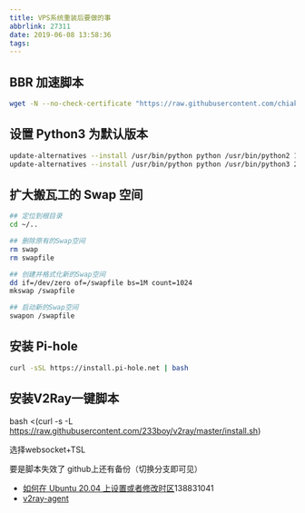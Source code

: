 ```yaml
---
title: VPS系统重装后要做的事
abbrlink: 27311
date: 2019-06-08 13:58:36
tags:
---
```


## BBR 加速脚本

```bash
wget -N --no-check-certificate "https://raw.githubusercontent.com/chiakge/Linux-NetSpeed/master/tcp.sh" && chmod +x tcp.sh && ./tcp.sh
```

## 设置 Python3 为默认版本

```bash
update-alternatives --install /usr/bin/python python /usr/bin/python2 1
update-alternatives --install /usr/bin/python python /usr/bin/python3 2
```

## 扩大搬瓦工的 Swap 空间

```bash
## 定位到根目录
cd ~/..

## 删除原有的Swap空间
rm swap
rm swapfile

## 创建并格式化新的Swap空间
dd if=/dev/zero of=/swapfile bs=1M count=1024
mkswap /swapfile

## 启动新的Swap空间
swapon /swapfile
```

## 安装 Pi-hole

```bash
curl -sSL https://install.pi-hole.net | bash
```


## 安装V2Ray一键脚本

bash <(curl -s -L https://raw.githubusercontent.com/233boy/v2ray/master/install.sh)

选择websocket+TSL

要是脚本失效了 github上还有备份（切换分支即可见）


- [如何在 Ubuntu 20.04 上设置或者修改时区](https://zhuanlan.zhihu.com/p/)138831041
- [v2ray-agent](https://github.com/mack-a/v2ray-agent)